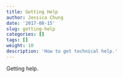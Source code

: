 ```yaml
---
title: Getting Help
author: Jessica Chung
date: '2017-08-15'
slug: getting-help
categories: []
tags: []
weight: 10
description: 'How to get technical help.'
---
```


Getting help.